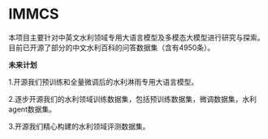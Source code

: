 # IMMCS
本项目主要针对中英文水利领域专用大语言模型及多模态大模型进行研究与探索。目前已开源了部分的中文水利百科的问答数据集（含有4950条）。



**未来计划**


1.开源我们预训练和全量微调后的水利淋雨专用大语言模型。

2.逐步开源我们的水利领域训练数据集，包括预训练数据集，微调数据集，水利agent数据集。

3.开源我们精心构建的水利领域评测数据集。

